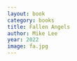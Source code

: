 ```yaml
---
layout: book
category: books
title: Fallen Angels
author: Mike Lee
year: 2022
image: fa.jpg
---
```

